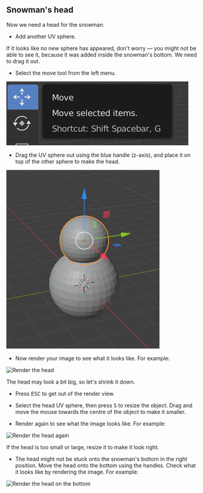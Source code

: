 ## Snowman's head

Now we need a head for the snowman.

+ Add another UV sphere.

If it looks like no new sphere has appeared, don't worry — you might not be able to see it, because it was added inside the snowman's bottom. We need to drag it out.

+ Select the move tool from the left menu.

![Arrow ends](images/move-tool.png)

+ Drag the UV sphere out using the blue handle (z-axis), and place it on top of the other sphere to make the head.

![Add the head](images/blender-snowman-add-head.png)

+ Now render your image to see what it looks like. For example:

![Render the head](images/blender-head-render-1.png)

The head may look a bit big, so let's shrink it down.

+ Press <kbd>ESC</kbd> to get out of the render view.

+ Select the head UV sphere, then press <kbd>S</kbd> to resize the object. Drag and move the mouse towards the centre of the object to make it smaller.

+ Render again to see what the image looks like. For example:

![Render the head again](images/blender-head-render-2.png)

If the head is too small or large, resize it to make it look right.

+ The head might not be stuck onto the snowman's bottom in the right position. Move the head onto the bottom using the handles. Check what it looks like by rendering the image. For example:

![Render the head on the bottom](images/blender-head-render-3.png)
